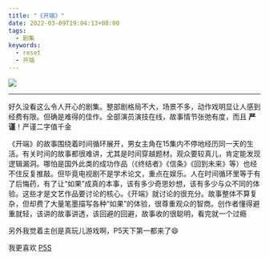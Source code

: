 ```yaml
---
title: "《开端》"
date: 2022-03-09T19:04:13+08:00
tags:
  - 剧集
keywords:
  - reset
  - 开端
---
```


[![](/img/movies/reset_series.webp#center)](https://movie.douban.com/subject/35332289/)

---

好久没看这么令人开心的剧集。整部剧格局不大，场景不多，动作戏明显让人感到经费有限。但确是难得的佳作。全部演员演技在线，故事情节张弛有度，而且 **严谨**！严谨二字值千金

《开端》的故事围绕着时间循环展开，男女主角在15集内不停地经历同一天的生活。有关时间的故事都很难讲，尤其是时间穿越题材。观众要较真儿，肯定能发现逻辑漏洞。哪怕是国外此类的成功作品（《终结者》《信条》《回到未来》等）也经不住反复推敲。但毕竟电视剧不是学术论文，重点在娱乐。人在时间循环里等于有了后悔药，有了让“如果”成真的本事，该有多少奇思妙想，该有多少与众不同的体验。这些才是文艺作品要讨论的核心。《开端》就讨论的很充分。故事整体不算复杂，但却费了大量笔墨描写各种“如果”的体验，很尊重观众的智商。创作者懂得避重就轻，该讲的故事讲透，该回避的回避，故事收的很聪明，看完就一个过瘾

另外我觉着主创是真玩儿游戏啊，P5天下第一都来了😄

我更喜欢 [P5S](https://www.gcores.com/games/557)
